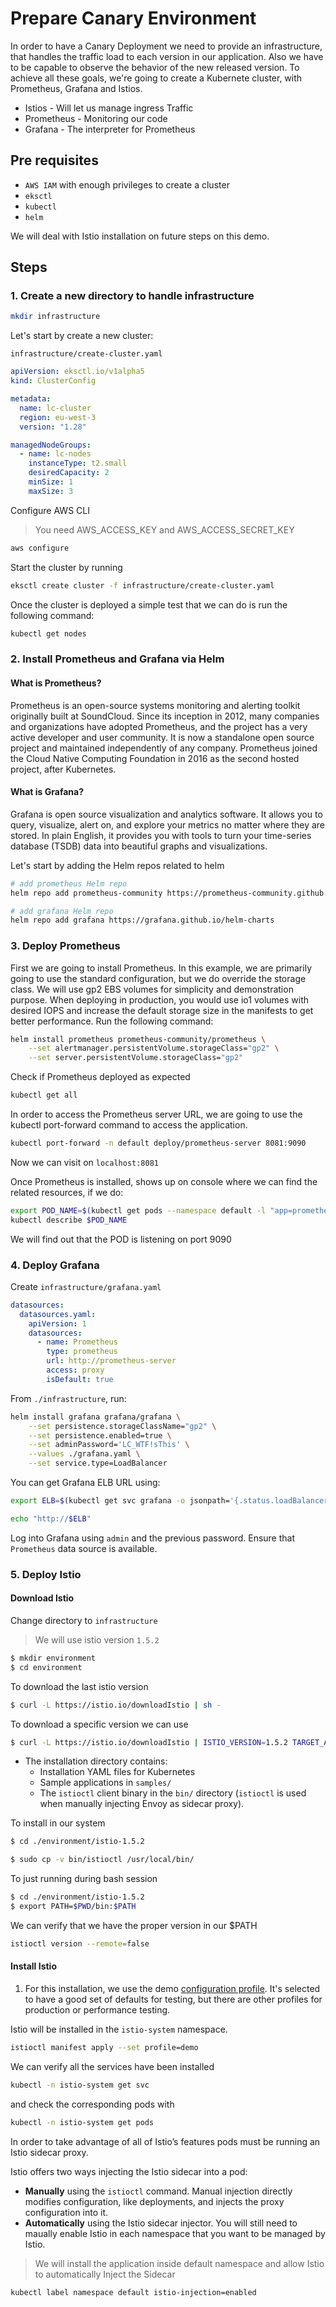 # Prepare Canary Environment

In order to have a Canary Deployment we need to provide an infrastructure, that handles the traffic load to each version in our application. Also we have to be capable to observe the behavior of the new released version. To achieve all these goals, we're going to create a Kubernete cluster, with Prometheus, Grafana and Istios.

* Istios - Will let us manage ingress Traffic
* Prometheus - Monitoring our code
* Grafana - The interpreter for Prometheus

## Pre requisites

* `AWS IAM` with enough privileges to create a cluster
* `eksctl`
* `kubectl`
* `helm`

We will deal with Istio installation on future steps on this demo.

## Steps

### 1. Create a new directory to handle infrastructure

```bash
mkdir infrastructure
```

Let's start by create a new cluster:

`infrastructure/create-cluster.yaml`

```yaml
apiVersion: eksctl.io/v1alpha5
kind: ClusterConfig

metadata:
  name: lc-cluster
  region: eu-west-3
  version: "1.28"

managedNodeGroups:
  - name: lc-nodes
    instanceType: t2.small
    desiredCapacity: 2
    minSize: 1
    maxSize: 3

```

Configure AWS CLI

> You need AWS_ACCESS_KEY and AWS_ACCESS_SECRET_KEY

```bash
aws configure
```

Start the cluster by running

```bash
eksctl create cluster -f infrastructure/create-cluster.yaml
```

Once the cluster is deployed a simple test that we can do is run the following command:

```bash
kubectl get nodes
```

### 2. Install Prometheus and Grafana via Helm

#### What is Prometheus?

Prometheus is an open-source systems monitoring and alerting toolkit originally built at SoundCloud. Since its inception in 2012, many companies and organizations have adopted Prometheus, and the project has a very active developer and user community. It is now a standalone open source project and maintained independently of any company. Prometheus joined the Cloud Native Computing Foundation in 2016 as the second hosted project, after Kubernetes.

#### What is Grafana?

Grafana is open source visualization and analytics software. It allows you to query, visualize, alert on, and explore your metrics no matter where they are stored. In plain English, it provides you with tools to turn your time-series database (TSDB) data into beautiful graphs and visualizations.

Let's start by adding the Helm repos related to helm

```bash
# add prometheus Helm repo
helm repo add prometheus-community https://prometheus-community.github.io/helm-charts

# add grafana Helm repo
helm repo add grafana https://grafana.github.io/helm-charts

```

### 3. Deploy Prometheus

First we are going to install Prometheus. In this example, we are primarily going to use the standard configuration, but we do override the storage class. We will use gp2 EBS volumes for simplicity and demonstration purpose. When deploying in production, you would use io1 volumes with desired IOPS and increase the default storage size in the manifests to get better performance. Run the following command:

```bash
helm install prometheus prometheus-community/prometheus \
    --set alertmanager.persistentVolume.storageClass="gp2" \
    --set server.persistentVolume.storageClass="gp2"
```

Check if Prometheus deployed as expected

```bash
kubectl get all
```

In order to access the Prometheus server URL, we are going to use the kubectl port-forward command to access the application.

```bash
kubectl port-forward -n default deploy/prometheus-server 8081:9090
```

Now we can visit on `localhost:8081`


Once Prometheus is installed, shows up on console where we can find the related resources, if we do:

```bash
export POD_NAME=$(kubectl get pods --namespace default -l "app=prometheus,component=server" -o jsonpath="{.items[0].metadata.name}")
kubectl describe $POD_NAME 
```

We will find out that the POD is listening on port 9090

### 4. Deploy Grafana

Create `infrastructure/grafana.yaml`

```yaml
datasources:
  datasources.yaml:
    apiVersion: 1
    datasources:
      - name: Prometheus
        type: prometheus
        url: http://prometheus-server
        access: proxy
        isDefault: true
```

From `./infrastructure`, run:

```bash
helm install grafana grafana/grafana \
    --set persistence.storageClassName="gp2" \
    --set persistence.enabled=true \
    --set adminPassword='LC_WTF!sThis' \
    --values ./grafana.yaml \
    --set service.type=LoadBalancer
```

You can get Grafana ELB URL using:

```bash
export ELB=$(kubectl get svc grafana -o jsonpath='{.status.loadBalancer.ingress[0].hostname}')

echo "http://$ELB"

```

Log into Grafana using `admin` and the previous password. Ensure that `Prometheus` data source is available.

### 5. Deploy Istio

#### Download Istio

Change directory to `infrastructure`

> We will use istio version `1.5.2`

```bash
$ mkdir environment
$ cd environment
``` 

To download the last istio version

```bash
$ curl -L https://istio.io/downloadIstio | sh -
```

To download a specific version we can use

```bash
$ curl -L https://istio.io/downloadIstio | ISTIO_VERSION=1.5.2 TARGET_ARCH=x86_64 sh -
```

* The installation directory contains:
  * Installation YAML files for Kubernetes 
  * Sample applications in `samples/`
  * The `istioctl` client binary in the `bin/` directory (`istioctl` is used when manually injecting Envoy as sidecar proxy).

To install in our system

```bash
$ cd ./environment/istio-1.5.2

$ sudo cp -v bin/istioctl /usr/local/bin/
```

To just running during bash session

```bash
$ cd ./environment/istio-1.5.2
$ export PATH=$PWD/bin:$PATH
```

We can verify that we have the proper version in our $PATH

```bash
istioctl version --remote=false
```

#### Install Istio 

1. For this installation, we use the demo [configuration profile](https://istio.io/latest/docs/setup/additional-setup/config-profiles/). It's selected to have a good set of defaults for testing, but there are other profiles for production or performance testing.

Istio will be installed in the `istio-system` namespace. 

```bash
istioctl manifest apply --set profile=demo
```

We can verify all the services have been installed

```bash
kubectl -n istio-system get svc
``` 

and check the corresponding pods with

```bash
kubectl -n istio-system get pods
```

In order to take advantage of all of Istio’s features pods must be running an Istio sidecar proxy.

Istio offers two ways injecting the Istio sidecar into a pod:

* **Manually** using the `istioctl` command. Manual injection directly modifies configuration, like deployments, and injects the proxy configuration into it.
* **Automatically** using the Istio sidecar injector. You will still need to maually enable Istio in each namespace that you want to be managed by Istio.

> We will install the application inside default namespace and allow Istio to automatically Inject the Sidecar

```bash
kubectl label namespace default istio-injection=enabled
```
